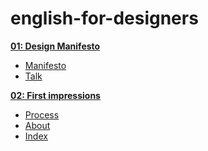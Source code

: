 # english-for-designers

**[01: Design Manifesto](01-design-manifesto)**
- [Manifesto](01-design-manifesto/manifesto.md)
- [Talk](01-design-manifesto/talk.md)

**[02: First impressions](02-first-impressions)**
- [Process](02-first-impressions/process.md)
- [About](02-first-impressions/about.md)
- [Index](02-first-impressions/index.md)



